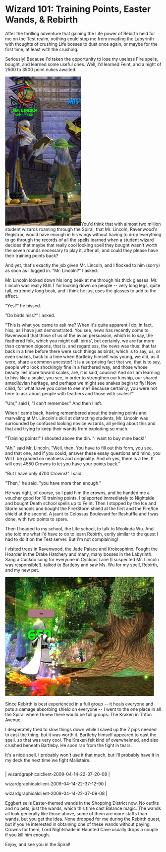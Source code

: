 # Wizard 101: Training Points, Easter Wands, & Rebirth

After the thrilling adventure that gaining the Life power of Rebirth held for me on the Test realm, nothing could stop me from invading the Labyrinth with thoughts of crushing Life bosses to dust once again, or maybe for the first time, at least with the crushing.

Seriously! Because I'd taken the opportunity to lose my useless Fire spells, bought, and learned some useful ones. Well, I'd learned Feint, and a night of 2500 to 3500 point nukes awaited.

![wizardgraphicalclient-2009-04-14-18-00-34-82](../uploads/2009/04/wizardgraphicalclient-2009-04-14-18-00-34-82-245x480.jpg "wizardgraphicalclient-2009-04-14-18-00-34-82")You'd think that with almost two million student wizards roaming through the Spiral, that Mr. Lincoln, Ravenwood's Registrar, would have enough in his wings without having to drop everything to go through the records of all the spells learned when a student wizard decides that maybe that really cool looking spell they bought wasn't worth the seven rounds necessary to play it, after all, and could they please have their training points back?

And yet, that's exactly the job given Mr. Lincoln, and I flocked to him (sorry) as soon as I logged in. "Mr. Lincoln?" I asked.

Mr. Lincoln looked down his long beak at me through his thick glasses. Mr. Lincoln was really BUILT for looking down on people -- very long legs, quite tall, extremely long beak, and I think he just uses the glasses to add to the affect.

"Yes?" he hissed.

"Do birds hiss?" I asked.

"This is what you came to ask me? When it's quite apparent I do, in fact, hiss, as I have just demonstrated. You see, news has recently come to Ravenwood that those of us of the avian persuasion, which is to say, the feathered folk, which you might call 'birds', but certainly, we are far more than common pigeons, that is, and regardless, the news was thus: that far back in a time before there were such things as birds, which is to say, us, or even snakes, back to a time when Bartleby himself was young, we did, as it were, share a common ancestor! It is a surprising fact that we, that is to say, people who look shockingly fine in a feathered way, and those whose beauty lies more toward scales, are, it is said, cousins! And so I am learning to hiss like a snake, you see, in order to strengthen our kinship, our shared antediluvian heritage, and perhaps we might see snakes begin to fly! Now child, for what have you come to see me? Because certainly, you were not here to ask about people with feathers and those with scales?"

"Um," said I, "I can't remember." And then I left.

When I came back, having remembered about the training points and marveling at Mr. Lincoln's skill at distracting students, Mr. Lincoln was surrounded by confused looking novice wizards, all yelling about this and that and trying to keep their wands from exploding so much.

"Training points!" I shouted above the din. "I want to buy mine back!"

"Ah," said Mr. Lincoln. "Well, then. You have to fill out this form, you see, and that one, and if you could, answer these essay questions and mind, you WILL be graded on neatness and originality. And oh yes, there is a fee. It will cost 4550 Crowns to let you have your points back."

"But I have only 4700 Crowns!" I said.

"Then," he said, "you have more than enough."

He was right, of course, so I paid him the crowns, and he handed me a voucher good for 16 training points. I teleported immediately to Nightside and bought Death school spells up to Feint. Then I stopped by the Ice and Storm schools and bought the Fire/Storm shield at the first and the Fire/Ice shield at the second. A jaunt to Colossus Boulevard for Reshuffle and I was done, with two points to spare.

Then I headed to my school, the Life school, to talk to Moolinda Wu. And she told me what I'd have to do to learn Rebirth, eerily similar to the quest I had to do it on the Test server. But I'm not complaining!

I visited trees in Ravenwood, the Jade Palace and Krokosphinx. Fought the Hoarder in the Drake Hatchery and many, many bosses in the Labyrinth. Sang a Cuckoo song for everyone in Cyclops Lane (I suspected Mr. Lincoln was responsible!), talked to Bartleby and saw Ms. Wu for my spell, Rebirth, and my new pet.

[![wizardgraphicalclient-2009-04-14-22-54-52-17](../uploads/2009/04/wizardgraphicalclient-2009-04-14-22-54-52-17-480x383.jpg "wizardgraphicalclient-2009-04-14-22-54-52-17")](../uploads/2009/04/wizardgraphicalclient-2009-04-14-22-54-52-17.jpg)

Since Rebirth is best experienced in a full group -- it heals everyone and puts a damage absorbing shield on everyone -- I went to the one place in all the Spiral where I knew there would be full groups: The Kraken in Triton Avenue.

I desperately tried to slow things down while I saved up the 7 pips needed to cast the thing, but it was worth it. Bartleby himself appeared to cast the spell. so that was very cool. The Kraken felt kind of overwhelmed, and also crushed beneath Bartleby. He soon ran from the fight in tears.

It's a nice spell. I probably won't use it that much, but I'll probably have it in my deck the next time we fight Malistaire.



|  |  |  |
| --- | --- | --- |
|
 wizardgraphicalclient-2009-04-14-22-37-20-08 |

 wizardgraphicalclient-2009-04-14-22-37-12-90 |

 wizardgraphicalclient-2009-04-14-22-37-09-08 |




Eggbert sells Easter-themed wands in the Shopping District now. No outfits and no pets, just the wands, which this time cast Balance magic. The wands all look generally like those above, some of them are more staffs than wands, but you get the idea. None dropped for me during the Rebirth quest, but if you're interested in obtaining one of these wands without paying Crowns for them, Lord Nightshade in Haunted Cave usually drops a couple if you kill him enough.

Enjoy, and see you in the Spiral!

